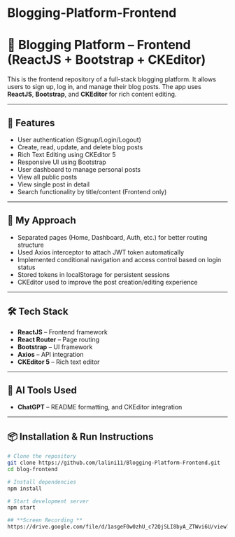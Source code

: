 # Blogging-Platform-Frontend

# 📝 Blogging Platform – Frontend (ReactJS + Bootstrap + CKEditor)

This is the frontend repository of a full-stack blogging platform. It allows users to sign up, log in, and manage their blog posts. The app uses **ReactJS**, **Bootstrap**, and **CKEditor** for rich content editing.

---

## 🚀 Features

- User authentication (Signup/Login/Logout)
- Create, read, update, and delete blog posts
- Rich Text Editing using CKEditor 5
- Responsive UI using Bootstrap
- User dashboard to manage personal posts
- View all public posts
- View single post in detail
- Search functionality by title/content (Frontend only)

---

## 🧠 My Approach

- Separated pages (Home, Dashboard, Auth, etc.) for better routing structure
- Used Axios interceptor to attach JWT token automatically
- Implemented conditional navigation and access control based on login status
- Stored tokens in localStorage for persistent sessions
- CKEditor used to improve the post creation/editing experience

---

## 🛠 Tech Stack

- **ReactJS** – Frontend framework
- **React Router** – Page routing
- **Bootstrap** – UI framework
- **Axios** – API integration
- **CKEditor 5** – Rich text editor

---

## 🤖 AI Tools Used

- **ChatGPT** – README formatting, and CKEditor integration

---

## 📦 Installation & Run Instructions

```bash
# Clone the repository
git clone https://github.com/lalini11/Blogging-Platform-Frontend.git
cd blog-frontend

# Install dependencies
npm install

# Start development server
npm start

## **Screen Recording **
https://drive.google.com/file/d/1asgeF0w0zhU_c72QjSLI8byA_ZTWvi6U/view?usp=drive_link
